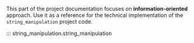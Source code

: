 This part of the project documentation focuses on **information-oriented** approach. Use it as a reference for the technical implementation of the `string_manipulation` project code.

::: string_manipulation.string_manipulation